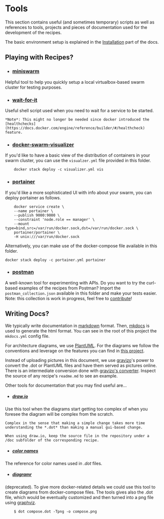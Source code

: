 # Tools

This section contains useful (and sometimes temporary) scripts as well as references to tools, projects and pieces of documentation used for the development of the recipes.

The basic environment setup is explained in the [Installation](../installation.md) part of the docs.

## Playing with Recipes?

- ### [miniswarm](https://github.com/aelsabbahy/miniswarm)
Helpful tool to help you quickly setup a local virtualbox-based swarm cluster for testing purposes.

- ### [wait-for-it](https://github.com/vishnubob/wait-for-it)
Useful shell script used when you need to wait for a service to be started.

    *Note*: This might no longer be needed since docker introduced the [healthchecks](https://docs.docker.com/engine/reference/builder/#/healthcheck) feature.

- ### [docker-swarm-visualizer](https://github.com/dockersamples/docker-swarm-visualizer)
If you'd like to have a basic view of the distribution of containers in your swarm cluster, you can use the ```visualzer.yml``` file provided in this folder.

        docker stack deploy -c visualizer.yml vis

- ### [portainer](https://portainer.readthedocs.io)
If you'd like a more sophisticated UI with info about your swarm, you can deploy portainer as follows.

        docker service create \
        --name portainer \
        --publish 9000:9000 \
        --constraint 'node.role == manager' \
        --mount type=bind,src=/var/run/docker.sock,dst=/var/run/docker.sock \
        portainer/portainer \
        -H unix:///var/run/docker.sock

Alternatively, you can make use of the docker-compose file available in this folder.

    docker stack deploy -c portainer.yml portainer


- ### [postman](https://www.getpostman.com/)
A well-known tool for experimenting with APIs. Do you want to try the curl-based examples of the recipes from Postman? Import the ```postman_collection.json``` available in this folder and make your tests easier. Note: this collection is work in progress, feel free to [contribute](../contributing.md)!

## Writing Docs?

We typically write documentation in [markdown](https://daringfireball.net/projects/markdown/) format. Then, [mkdocs](http://www.mkdocs.org/) is used to generate the html format. You can see in the root of this project the `mkdocs.yml` config file.

For architecture diagrams, we use [PlantUML](http://plantuml.com/). For the diagrams we follow the conventions and leverage on the features you can find in [this project](https://github.com/smartsdk/architecture-diagrams).

Instead of uploading pictures in this document, we use [gravizo](http://www.gravizo.com)'s power to convert the .dot or PlantUML files and have them served as pictures online. There is an intermediate conversion done with [gravizo's converter](http://www.gravizo.com/#converter). Inspect the source of any recipe's `readme.md` to see an example.

Other tools for documentation that you may find useful are...
- ##### [draw.io](https://www.draw.io)
Use this tool when the diagrams start getting too complex of when you foresee the diagram will be complex from the scratch.

    Complex in the sense that making a simple change takes more time understanding the *.dot* than making a manual gui-based change.

    When using draw.io, keep the source file in the repository under a /doc subfolder of the corresponding recipe.

- ##### [color names](http://www.graphviz.org/doc/info/colors.html)
The reference for color names used in *.dot* files.

- ##### [diagramr](http://diagramr.inventage.com)
(deprecated).
To give more docker-related details we could use this tool to create diagrams from docker-compose files. The tools gives also the .dot file, which would be eventually customized and then turned into a png file using [graphviz](http://www.graphviz.org).

        $ dot compose.dot -Tpng -o compose.png
